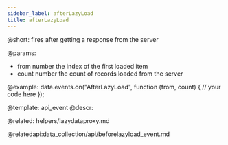 ```yaml
---
sidebar_label: afterLazyLoad
title: afterLazyLoad
---          
```


@short: fires after getting a response from the server
	
@params:
- from		number		the index of the first loaded item 	
- count     number      the count of records loaded from the server 


@example:
data.events.on("AfterLazyLoad", function (from, count) {
    // your code here
});

@template:	api_event
@descr:

@related: helpers/lazydataproxy.md

@relatedapi:data_collection/api/beforelazyload_event.md


